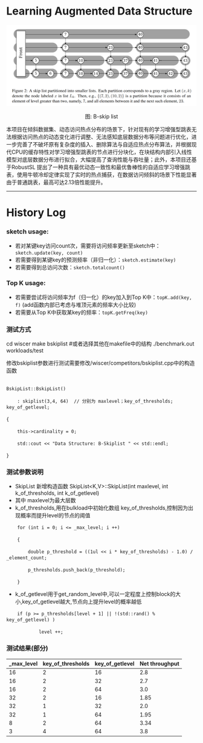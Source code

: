 # Learning Augmented Data Structure
![alt text](asset/image.png)
<center>图: B-skip list</center>

本项目在倾斜数据集、动态访问热点分布的场景下，针对现有的学习增强型跳表无法根据访问热点的动态变化进行调整、无法感知底层数据分布等问题进行优化，进一步完善了不破坏原有复杂度的插入、删除算法与自适应热点分布算法，并根据现代CPU的缓存特性对学习增强型跳表的节点进行分块化，在块结构内部引入线性模型对底层数据分布进行拟合，大幅提高了查询性能与吞吐量；此外，本项目还基于RobustSL 提出了一种具有最优动态一致性和最优鲁棒性的自适应学习增强跳表，使用牛顿冷却定律实现了实时的热点捕获，在数据访问倾斜的场景下性能显著由于普通跳表，最高可达2.13倍性能提升。

----


# History Log


### sketch usage:
- 若对某键key访问count次，需要将访问频率更新至sketch中：`sketch.update(key, count)`
- 若需要得到某键key的预测频率（非归一化）：`sketch.estimate(key)`
- 若需要得到总访问次数：`sketch.totalcount()`

### Top K usage:

- 若需要尝试将访问频率为f（归一化）的key加入到Top K中：`topK.add(key, f)`  (add函数内部已考虑与堆顶元素的频率大小比较)
- 若需要从Top K中获取某key的频率：`topK.getFreq(key)`

### 测试方式
cd wiscer
make bskiplist    #或者选择其他在makefile中的结构
./benchmark.out workloads/test 

修改bskiplist参数进行测试需要修改/wiscer/competitors/bskiplist.cpp中的构造函数

```

BskipList::BskipList()

    : skiplist(3,4, 64)  // 分别为 maxlevel；key_of_thresholds; key_of_getlevel;

{

    this->cardinality = 0;

    std::cout << "Data Structure: B-Skiplist " << std::endl;

}
```

### 测试参数说明 

- SkipList 新增构造函数 SkipList<K,V>::SkipList(int maxlevel, int k_of_thresholds, int k_of_getlevel)
-   其中 maxlevel为最大层数  
-   k_of_thresholds,用在bulkload中初始化数组 key_of_thresholds,控制因为出现概率而提升level的节点的阈值
```
    for (int i = 0; i <= _max_level; i ++)
    
    {
    
        double p_threshold = ((1ul << i * key_of_thresholds) - 1.0) / _element_count;
    
        p_thresholds.push_back(p_threshold);

    }
```
-   k_of_getlevel用于get_random_level中,可以一定程度上控制block的大小,key_of_getlevel越大,节点向上提升level的概率越低
```
    if (p >= p_thresholds[level + 1] || !(std::rand() % key_of_getlevel) )
    
            level ++;
```


### 测试结果(部分)

| _max_level | key_of_thresholds | key_of_getlevel | Net throughput |
| ---------- | ----------------- | --------------- | -------------- |
| 16         | 2                 | 16              | 2.8            |
| 16         | 2                 | 32              | 2.7            |
| 16         | 2                 | 64              | 3.0            |
| 32         | 2                 | 16              | 1.85           |
| 32         | 1                 | 32              | 2.0            |
| 32         | 1                 | 64              | 1.95           |
| 8          | 2                 | 64              | 3.34           |
| 3          | 4                 | 64              | 3.8            |

